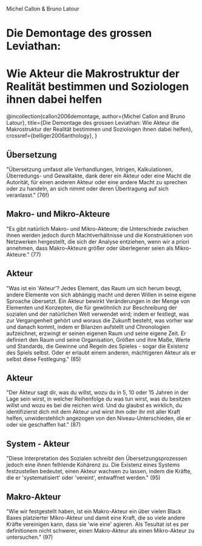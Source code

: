 Michel Callon & Bruno Latour

# Die Demontage des grossen Leviathan:
# Wie Akteur die Makrostruktur der Realität bestimmen und Soziologen ihnen dabei helfen

@incollection{callon2006demontage,
 author={Michel Callon and Bruno Latour}, 
 title={Die Demontage des grossen Leviathan: Wie Akteur die Makrostruktur der Realität bestimmen und Soziologen ihnen dabei helfen}, 
 crossref={belliger2006anthology},
}

## Übersetzung
"Übersetzung umfasst alle Verhandlungen, Intrigen, Kalkulationen, Überredungs- und Gewaltakte, dank derer ein Akteur oder eine Macht die Autorität, für einen anderen Akteur oder eine andere Macht zu sprechen oder zu handeln, an sich nimmt oder deren Übertragung auf sich veranlasst." (76f)

## Makro- und Mikro-Akteure
"Es gibt natürlich Makro- und Mikro-Akteure; die Unterschiede zwischen ihnen werden jedoch durch Machtverhältnisse und die Konstruktionen von Netzwerken hergestellt, die sich der Analyse entziehen, wenn wir a priori annehmen, dass Makro-Akteure größer oder überlegener seien als Mikro-Akteure." (77)

## Akteur
"Was ist ein 'Akteur'? Jedes Element, das Raum um sich herum beugt, andere Elemente von sich abhängig macht und deren Willen in seine eigene Sproache übersetzt. Ein Akteur bewirkt Veränderungen in der Menge von Elementen und Konzepten, die für gewöhnlich zur Beschreibung der sozialen und der natürlichen Welt verwendet wird; indem er festlegt, was zur Vergangenheit gehört und woraus die Zukunft besteht, was vorher war und danach kommt, indem er Bilanzen aufstellt und Chronologien aufzeichnet, erzwingt er seinen eigenen Raum und seine eigene Zeit. Er definiert den Raum und seine Organisation, Größen und ihre Maße, Werte und Standards, die Gewinne und Regeln des Spieles - sogar die Existenz des Spiels selbst. Oder er erlaubt einem anderen, mächtigeren Akteur als er selbst diese Festlegung." (85)

## Akteur
"Der Akteur sagt dir, was du willst, wozu du in 5, 10 oder 15 Jahren in der Lage sein wirst, in welcher Reihenfolge du was tun wirst, was du besitzen willst und wozu es bei die reichen wird. Und du glaubst es wirklich, du identifizierst dich mit dem Akteur und wirst ihm oder ihr mit aller Kraft helfen, unwiderstehlich angezogen von den Niveau-Unterschieden, die er oder sie geschaffen hat." (87)

## System - Akteur
"Diese Interpretation des Sozialen schreibt den Übersetzungsprozessen jedoch eine ihnen felhlende Kohärenz zu. Die Existenz eines Systems festzustellen bedeutet, einen Akteur wachsen zu lassen, indem die Kräfte, die er 'systematisiert' oder 'vereint', entwaffnet werden." (95)

## Makro-Akteur
"Wie wir festgestellt haben, ist ein Makro-Akteur ein über vielen Black Baxes platzierter Mikro-Akteur und damit eine Kraft, die so viele andere Kräfte vereinigen kann, dass sie 'wie eine' agieren. Als Tesultat ist es per definitionem nicht schwerer, einen Makro-Akteur als einen Mikro-Akteur zu untersuchen." (97)

